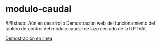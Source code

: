 # modulo-caudal
##Estado: Aún en desarrollo
Demostración web del funcionamiento del tablero de control del modulo caudal de lazo cerrado de la UPTVAL

[Demostración en linea](https://carlo697.github.io/modulo-caudal/)
